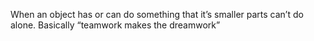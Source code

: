 When an object has or can do something that it’s smaller parts can’t do alone. Basically “teamwork makes the dreamwork”